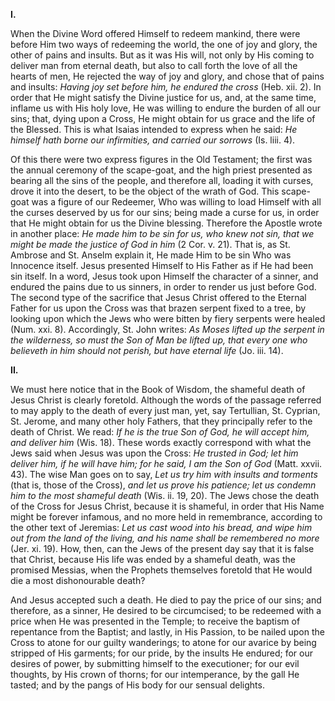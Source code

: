 
**I\.**

When the Divine Word offered Himself to redeem mankind, there were before Him two ways of redeeming the world, the one of joy and glory, the other of pains and insults. But as it was His will, not only by His coming to deliver man from eternal death, but also to call forth the love of all the hearts of men, He rejected the way of joy and glory, and chose that of pains and insults: *Having joy set before him, he endured the cross* (Heb. xii. 2). In order that He might satisfy the Divine justice for us, and, at the same time, inflame us with His holy love, He was willing to endure the burden of all our sins; that, dying upon a Cross, He might obtain for us grace and the life of the Blessed. This is what Isaias intended to express when he said: *He himself hath borne our infirmities, and carried our sorrows* (Is. liii. 4).

Of this there were two express figures in the Old Testament; the first was the annual ceremony of the scape-goat, and the high priest presented as bearing all the sins of the people, and therefore all, loading it with curses, drove it into the desert, to be the object of the wrath of God. This scape-goat was a figure of our Redeemer, Who was willing to load Himself with all the curses deserved by us for our sins; being made a curse for us, in order that He might obtain for us the Divine blessing. Therefore the Apostle wrote in another place: *He made him to be sin for us, who knew not sin, that we might be made the justice of God in him* (2 Cor. v. 21). That is, as St. Ambrose and St. Anselm explain it, He made Him to be sin Who was Innocence itself. Jesus presented Himself to His Father as if He had been sin itself. In a word, Jesus took upon Himself the character of a sinner, and endured the pains due to us sinners, in order to render us just before God. The second type of the sacrifice that Jesus Christ offered to the Eternal Father for us upon the Cross was that brazen serpent fixed to a tree, by looking upon which the Jews who were bitten by fiery serpents were healed (Num. xxi. 8). Accordingly, St. John writes: *As Moses lifted up the serpent in the wilderness, so must the Son of Man be lifted up, that every one who believeth in him should not perish, but have eternal life* (Jo. iii. 14).

**II\.**

We must here notice that in the Book of Wisdom, the shameful death of Jesus Christ is clearly foretold. Although the words of the passage referred to may apply to the death of every just man, yet, say Tertullian, St. Cyprian, St. Jerome, and many other holy Fathers, that they principally refer to the death of Christ. We read: *If he is the true Son of God, he will accept him, and deliver him* (Wis. 18). These words exactly correspond with what the Jews said when Jesus was upon the Cross: *He trusted in God; let him deliver him, if he will have him; for he said, I am the Son of God* (Matt. xxvii. 43). The wise Man goes on to say, *Let us try him with insults and torments* (that is, those of the Cross), *and let us prove his patience; let us condemn him to the most shameful death* (Wis. ii. 19, 20). The Jews chose the death of the Cross for Jesus Christ, because it is shameful, in order that His Name might be forever infamous, and no more held in remembrance, according to the other text of Jeremias: *Let us cast wood into his bread, and wipe him out from the land of the living, and his name shall be remembered no more* (Jer. xi. 19). How, then, can the Jews of the present day say that it is false that Christ, because His life was ended by a shameful death, was the promised Messias, when the Prophets themselves foretold that He would die a most dishonourable death?

And Jesus accepted such a death. He died to pay the price of our sins; and therefore, as a sinner, He desired to be circumcised; to be redeemed with a price when He was presented in the Temple; to receive the baptism of repentance from the Baptist; and lastly, in His Passion, to be nailed upon the Cross to atone for our guilty wanderings; to atone for our avarice by being stripped of His garments; for our pride, by the insults He endured; for our desires of power, by submitting himself to the executioner; for our evil thoughts, by His crown of thorns; for our intemperance, by the gall He tasted; and by the pangs of His body for our sensual delights.

